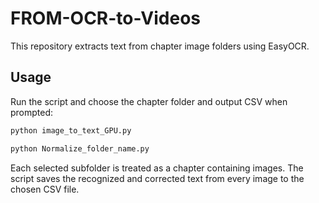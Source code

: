 # FROM-OCR-to-Videos
This repository extracts text from chapter image folders using EasyOCR.

## Usage

Run the script and choose the chapter folder and output CSV when prompted:

```bash
python image_to_text_GPU.py

python Normalize_folder_name.py
```

Each selected subfolder is treated as a chapter containing images. The script
saves the recognized and corrected text from every image to the chosen CSV
file.
